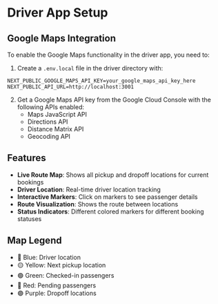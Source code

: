 # Driver App Setup

## Google Maps Integration

To enable the Google Maps functionality in the driver app, you need to:

1. Create a `.env.local` file in the driver directory with:
```
NEXT_PUBLIC_GOOGLE_MAPS_API_KEY=your_google_maps_api_key_here
NEXT_PUBLIC_API_URL=http://localhost:3001
```

2. Get a Google Maps API key from the Google Cloud Console with the following APIs enabled:
   - Maps JavaScript API
   - Directions API
   - Distance Matrix API
   - Geocoding API

## Features

- **Live Route Map**: Shows all pickup and dropoff locations for current bookings
- **Driver Location**: Real-time driver location tracking
- **Interactive Markers**: Click on markers to see passenger details
- **Route Visualization**: Shows the route between locations
- **Status Indicators**: Different colored markers for different booking statuses

## Map Legend

- 🔵 Blue: Driver location
- 🟡 Yellow: Next pickup location
- 🟢 Green: Checked-in passengers
- 🔴 Red: Pending passengers
- 🟣 Purple: Dropoff locations 